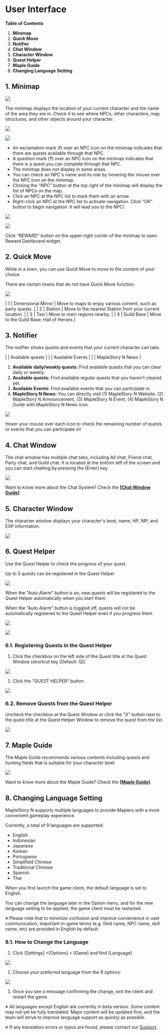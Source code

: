 # User Interface

**Table of Contents**

1.  **Minimap**
2.  **Quick Move**
3.  **Notifier**
4.  **Chat Window**
5.  **Character Window**
6.  **Quest Helper**
7.  **Maple Guide**
8.  **Changing Language Setting**
## 1. Minimap

![](images/msn-101/beginners-guide/get-started/image_1747236266135_775.png)

The minimap displays the location of your current character and the name of the area they are in. Check it to see where NPCs, other characters, map structures, and other objects around your character.

![](images/msn-101/beginners-guide/get-started/image_1747236266135_50.png)

![](images/msn-101/beginners-guide/get-started/image_1747236266135_511.png)

*   An exclamation mark (**!**) over an NPC icon on the minimap indicates that there are quests available through that NPC.
*   A question mark (**?**) over an NPC icon on the minimap indicates that there is a quest you can complete through that NPC.
*   The minimap does not display in some areas.
*   You can check an NPC's name and its role by hovering the mouse over the NPC icon on the minimap.
*   Clicking the "NPC" button at the top right of the minimap will display the list of NPCs on the map.
*   Click an NPC at the NPC list to mark them with an arrow.
*   Right-click an NPC at the NPC list to activate navigation. Click "OK" button to begin navigation. It will lead you to the NPC!

![](images/msn-101/beginners-guide/get-started/image_1747236266135_992.png)

![](images/msn-101/beginners-guide/get-started/image_1747236266135_338.png)

Click “REWARD” button on the upper-right corner of the minimap to open Reward Dashboard widget.

## 2. Quick Move

While in a town, you can use Quick Move to move to the content of your choice.

There are certain towns that do not have Quick Move function.

![](images/msn-101/beginners-guide/get-started/image_1747236266135_265.png)

| 1 | Dimensional Mirror | Move to maps to enjoy various content, such as party quests. |
| 2 | Station | Move to the nearest Station from your current location. |
| 3 | Taxi | Move to main regions nearby. |
| 4 | Guild Base | Move to the Guild Base: Hall of Heroes |

## 3. Notifier

The notifier shows quests and events that your current character can take.

|  | Available quests |
|  | Available Events |
|  | MapleStory N News |

1.  **Available daily/weekly quests:** Find available quests that you can clear daily or weekly.
2.  **Available quests:** Find available regular quests that you haven’t cleared yet.
3.  **Available Events:** Find available events that you can participate in.
4.  **MapleStory N News:** You can directly visit (1) MapleStory N Website, (2) MapleStory N Announcement, (3) MapleStory N Event, (4) MapleStory N Guide with MapleStory N News icon.

![](images/msn-101/beginners-guide/get-started/image_1747236266135_775.png)

Hover your mouse over each icon to check the remaining number of quests or events that you can participate in!

## 4. Chat Window

The chat window has multiple chat tabs, including All chat, Friend chat, Party chat, and Guild chat. It is located at the bottom left of the screen and you can start chatting by pressing the \[Enter\] key.

![](images/msn-101/beginners-guide/get-started/image_1747236266136_521.png)

Want to know more about the Chat System? Check the **\[**[**Chat Window Guide**](https://docs.maplestoryn.io/msn-101/beginners-guide/friends-and-guild/chat-window)**\]**

## 5. Character Window

The character window displays your character's level, name, HP, MP, and EXP information.

![](images/msn-101/beginners-guide/get-started/image_1747236266136_997.png)

## 6. Quest Helper

Use the Quest Helper to check the progress of your quest.

Up to 5 quests can be registered in the Quest Helper

![](images/msn-101/beginners-guide/get-started/image_1747236266136_250.png)

When the "Auto Alarm" button is on, new quests will be registered to the Quest Helper automatically when you start them.

When the "Auto Alarm" button is toggled off, quests will not be automatically registered to the Quest Helper even if you progress them.

![](images/msn-101/beginners-guide/get-started/image_1747236266136_509.png)

![](images/msn-101/beginners-guide/get-started/image_1747236266136_596.png)

### 6.1. Registering Quests in the Quest Helper
1.  Click the checkbox on the left side of the Quest title at the Quest Window (shortcut key \[Default: Q\]).

![](images/msn-101/beginners-guide/get-started/image_1747236266136_249.png)

1.  Click the "QUEST HELPER" button.

![](images/msn-101/beginners-guide/get-started/image_1747236266136_975.png)

### 6.2. Remove Quests from the Quest Helper

Uncheck the checkbox at the Quest Window or click the "X" button next to the quest title at the Quest Helper Window to remove the quest from the list.

![](images/msn-101/beginners-guide/get-started/image_1747236266136_241.png)

## 7. Maple Guide

The Maple Guide recommends various contents including quests and hunting fields that is suitable for your character level.

![](images/msn-101/beginners-guide/get-started/image_1747236266136_583.png)

Want to know more about the Maple Guide? Check the **\[**[**Maple Guide**](/msn-101/beginners-guide/get-started/maple-guide)**\]**.

## 8. Changing Language Setting

MapleStory N supports multiple languages to provide Maplers with a more convenient gameplay experience.

Currently, a total of 9 languages are supported:

*   English
*   Indonesian
*   Japanese
*   Korean
*   Portuguese
*   Simplified Chinese
*   Traditional Chinese
*   Spanish
*   Thai

When you first launch the game client, the default language is set to English.

You can change the language later in the Option menu, and for the new language setting to be applied, the game client must be restarted.

※ Please note that to minimize confusion and improve convenience in user communication, important in-game terms (e.g. field name, NPC name, skill name, etc) are provided in English by default.

### 8.1. How to Change the Language
1.  Click \[Settings\] >\[Options\] > \[Game\] and find \[Language\]

![](images/msn-101/beginners-guide/get-started/image_1747236266136_64.png)

1.  Choose your preferred language from the 9 options:

![](images/msn-101/beginners-guide/get-started/image_1747236266136_668.png)

1.  Once you see a message confirming the change, exit the client and restart the game.

※ All languages except English are currently in beta version. Some content may not yet be fully translated. Major content will be updated first, and the team will strive to improve language support as quickly as possible.

※ If any translation errors or typos are found, please contact our [Support](https://support.msu.io/hc/en-us).